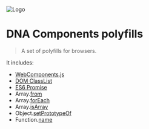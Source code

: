 ![Logo](https://gitlab.com/dna-components/dna-design/raw/master/logos/logo-raster-128.png)

# DNA Components polyfills
> A set of polyfills for browsers.

It includes:
* [WebComponents.js](https://github.com/webcomponents/webcomponentsjs)
* [DOM ClassList](https://github.com/eligrey/classList.js)
* [ES6 Promise](https://github.com/jakearchibald/es6-promise)
* Array.[from](https://github.com/mathiasbynens/Array.from)
* Array.[forEach](http://javascript.boxsheep.com/polyfills/Array-prototype-forEach/)
* Array.[isArray](https://gist.github.com/atk/1034882)
* Object.[setPrototypeOf](https://gist.github.com/edoardocavazza/47246856759f2273e48b)
* Function.[name](https://github.com/JamesMGreene/Function.name)

